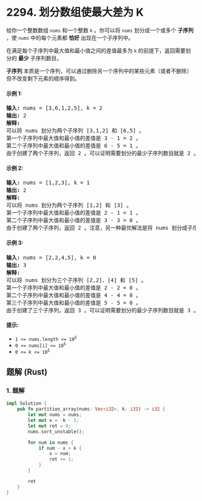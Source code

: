 # 2294. 划分数组使最大差为 K
给你一个整数数组 `nums` 和一个整数 `k` 。你可以将 `nums` 划分成一个或多个 **子序列** ，使 `nums` 中的每个元素都 **恰好** 出现在一个子序列中。

在满足每个子序列中最大值和最小值之间的差值最多为 `k` 的前提下，返回需要划分的 **最少** 子序列数目。

**子序列** 本质是一个序列，可以通过删除另一个序列中的某些元素（或者不删除）但不改变剩下元素的顺序得到。

#### 示例 1:
<pre>
<strong>输入:</strong> nums = [3,6,1,2,5], k = 2
<strong>输出:</strong> 2
<strong>解释:</strong>
可以将 nums 划分为两个子序列 [3,1,2] 和 [6,5] 。
第一个子序列中最大值和最小值的差值是 3 - 1 = 2 。
第二个子序列中最大值和最小值的差值是 6 - 5 = 1 。
由于创建了两个子序列，返回 2 。可以证明需要划分的最少子序列数目就是 2 。
</pre>

#### 示例 2:
<pre>
<strong>输入:</strong> nums = [1,2,3], k = 1
<strong>输出:</strong> 2
<strong>解释:</strong>
可以将 nums 划分为两个子序列 [1,2] 和 [3] 。
第一个子序列中最大值和最小值的差值是 2 - 1 = 1 。
第二个子序列中最大值和最小值的差值是 3 - 3 = 0 。
由于创建了两个子序列，返回 2 。注意，另一种最优解法是将 nums 划分成子序列 [1] 和 [2,3] 。
</pre>

#### 示例 3:
<pre>
<strong>输入:</strong> nums = [2,2,4,5], k = 0
<strong>输出:</strong> 3
<strong>解释:</strong>
可以将 nums 划分为三个子序列 [2,2]、[4] 和 [5] 。
第一个子序列中最大值和最小值的差值是 2 - 2 = 0 。
第二个子序列中最大值和最小值的差值是 4 - 4 = 0 。
第三个子序列中最大值和最小值的差值是 5 - 5 = 0 。
由于创建了三个子序列，返回 3 。可以证明需要划分的最少子序列数目就是 3 。
</pre>

#### 提示:
* <code>1 <= nums.length <= 10<sup>5</sup></code>
* <code>0 <= nums[i] <= 10<sup>5</sup></code>
* <code>0 <= k <= 10<sup>5</sup></code>

## 题解 (Rust)

### 1. 题解
```Rust
impl Solution {
    pub fn partition_array(nums: Vec<i32>, k: i32) -> i32 {
        let mut nums = nums;
        let mut x = -k - 1;
        let mut ret = 0;
        nums.sort_unstable();

        for num in nums {
            if num - x > k {
                x = num;
                ret += 1;
            }
        }

        ret
    }
}
```
